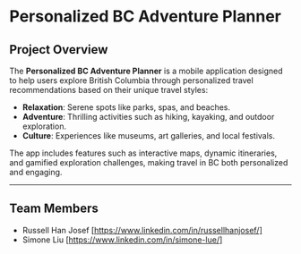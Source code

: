 # Personalized BC Adventure Planner

## Project Overview
The **Personalized BC Adventure Planner** is a mobile application designed to help users explore British Columbia through personalized travel recommendations based on their unique travel styles:
- **Relaxation**: Serene spots like parks, spas, and beaches.
- **Adventure**: Thrilling activities such as hiking, kayaking, and outdoor exploration.
- **Culture**: Experiences like museums, art galleries, and local festivals.

The app includes features such as interactive maps, dynamic itineraries, and gamified exploration challenges, making travel in BC both personalized and engaging.

---

## Team Members
- Russell Han Josef [https://www.linkedin.com/in/russellhanjosef/]
- Simone Liu [https://www.linkedin.com/in/simone-lue/]
